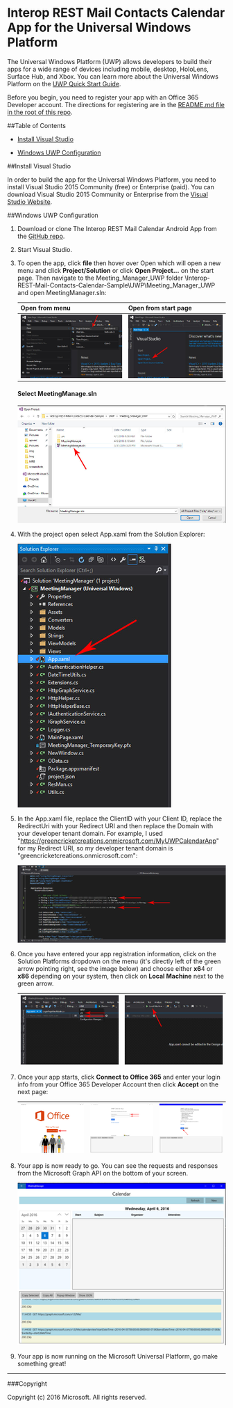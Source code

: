 # Interop REST Mail Contacts Calendar App for the Universal Windows Platform

The Universal Windows Platform (UWP) allows developers to build their apps for a wide range of devices including mobile, desktop, HoloLens, Surface Hub, and Xbox. You can learn more about the Universal Windows Platform on the [UWP Quick Start Guide](http://microsoft.github.io/UWPQuickStart/index.html#). 

Before you begin, you need to register your app with an Office 365 Developer account. The directions for registering are in the [README.md file in the root of this repo](../README.md).

##Table of Contents

* [Install Visual Studio](#install-visual-studio)

* [Windows UWP Configuration](#windows-uwp-configuration)

##Install Visual Studio

In order to build the app for the Universal Windows Platform, you need to install Visual Studio 2015 Community (free) or Enterprise (paid). You can download Visual Studio 2015 Community or Enterprise from the [Visual Studio Website](https://www.visualstudio.com/).

##Windows UWP Configuration

1. Download or clone The Interop REST Mail Calendar Android App from the [GitHub repo](https://github.com/OfficeDev/Interop-REST-Mail-Contacts-Calendar-Sample).

2. Start Visual Studio.

3. To open the app, click **file** then hover over Open which will open a new menu and click **Project/Solution** or click **Open Project...** on the start page. Then navigate to the Meeting_Manager_UWP folder \Interop-REST-Mail-Contacts-Calendar-Sample\UWP\Meeting_Manager_UWP and open MeetingManager.sln:

	Open from menu | Open from start page
	--- | ---
	![](../img/vs-openproject.jpg) | ![](../img/vs-openproject-2.jpg)

	#### Select MeetingManage.sln 

	![](../img/vs-select-file.jpg)

4. With the project open select App.xaml from the Solution Explorer: 

	![](../img/vs-select-appxaml.jpg)

5. In the App.xaml file, replace the ClientID with your Client ID, replace the RedirectUri with your Redirect URI and then replace the Domain with your developer tenant domain. For example, I used "https://greencricketcreations.onmicrosoft.com/MyUWPCalendarApp" for my Redirect URI, so my developer tenant domain is "greencricketcreations.onmicrosoft.com": 

	![](../img/vs-enter-login.jpg)

6. Once you have entered your app registration information, click on the Solution Platforms dropdown on the menu (it's directly left of the green arrow pointing right, see the image below) and choose either **x6**4 or **x86** depending on your system, then click on **Local Machine** next to the green arrow.

	![](../img/vs-64-or-86.jpg) | ![](../img/vs-start-app.jpg)
	--- | ---

7. Once your app starts, click **Connect to Office 365** and enter your login info from your Office 365 Developer Account then click **Accept** on the next page:

	![](../img/vs-connect-to-office.jpg) | ![](../img/vs-login.jpg) | ![](../img/vs-click-accept.jpg)
	--- | --- | ---

8. Your app is now ready to go. You can see the requests and responses from the Microsoft Graph API on the bottom of your screen.

	![](../img/vs-running.jpg)

9. Your app is now running on the Microsoft Universal Platform, go make something great!

---

###Copyright

Copyright (c) 2016 Microsoft. All rights reserved.
